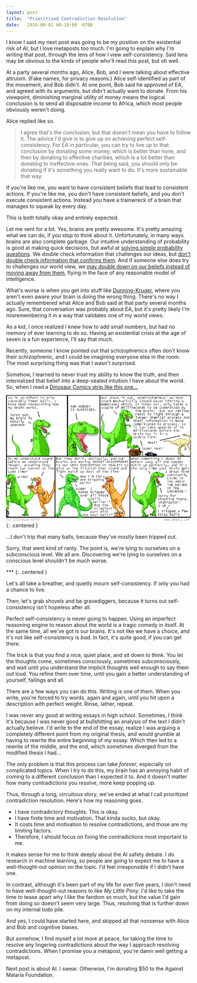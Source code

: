 ```yaml
---
layout: post
title:  "Prioritized Contradiction Resolution"
date:   2016-09-01 00:10:00 -0700
---
```


I know I said my next post was going to be my position on the existential risk
of AI, but I love metaposts too much. I'm going to explain why I'm writing that
post, through the lens of how I view self-consistency. Said lens may be obvious
to the kinds of people who'll read this post, but oh well.

At a party several months ago, Alice, Bob, and I were talking
about effective altruism. (Fake names, for privacy reasons.)
Alice self-identified as part of the movement, and Bob didn't.
At one point, Bob said he approved of EA, and agreed with its arguments,
but didn't actually want to donate. From his viewpoint, diminishing marginal
utility of money means the logical conclusion is to send all disposable income
to Africa, which most people obviously weren't doing.

Alice replied like so.

> I agree that's the conclusion, but that doesn't mean you
> have to follow it. The advice I'd give is to give up on achieving perfect self-consistency.
> For EA in particular, you can try to live up to that conclusion by donating
> some money, which is better than none, and then by donating to effective
> charities, which is a lot better than donating to ineffective ones.
> That being said, you should only be
> donating if it's something you really want to do. It's more sustainable that
> way.

If you're like me, you want to have consistent beliefs that lead to consistent
actions. If you're like me, you don't have consistent beliefs, and you don't
execute consistent actions. Instead you have a trainwreck of a brain that
manages to squeak by every day.

This is both totally okay and entirely expected.

Let me vent for a bit. Yes, brains are pretty awesome. It's pretty amazing what
we can do, if you stop to think about it. Unfortunately, in many ways brains are
also complete garbage.
Our intuitive understanding of probability is good at making quick
decisions, but awful at [solving simple probability questions](https://en.wikipedia.org/wiki/Monty_Hall_problem).
We double check information that challenges our ideas, but [don't double
check information that confirms them](https://en.wikipedia.org/wiki/Confirmation_bias).
And if someone else does try to challenges our world view, we
[may double down on our beliefs instead of moving away from them](https://youarenotsosmart.com/2011/06/10/the-backfire-effect/),
flying in the face of any reasonable model of intelligence.

What's worse is when you get into stuff like [Dunning-Kruger](https://en.wikipedia.org/wiki/Dunning%E2%80%93Kruger_effect), where
you aren't even aware your brain is doing the wrong thing. There's no way I
actually remembered what Alice and Bob said at that party several months ago.
Sure, that conversation was probably about EA, but it's pretty likely I'm
misremembering it in a way that validates one of my world views.

As a kid, I once realized I knew how to add small numbers, but had no memory
of ever learning to do so. Having an existential crisis at the age of seven
is a fun experience, I'll say that much.

Recently, someone I know pointed out that schizophrenics often don't know their
schizophrenic, and I could be imagining everyone else in the room.
The most surprising thing was that I wasn't surprised.

Somehow, I learned to never trust my ability to know
the truth, and then internalized that belief into a deep-seated intuition I have
about the world. So, when I read a [Dinosaur Comics strip like this one...](http://www.qwantz.com/index.php?comic=1806)

![Dinosaur Comics](/public/contradictions/dinosaur.png)
{: .centered }

...I don't trip that many balls, because they've mostly been tripped out.

Sorry, that went kind of ranty. The point is, we're lying to ourselves on a
subconscious level. We all are. Discovering we're lying to ourselves on
a conscious level shouldn't be much worse.

\*\*\*
{: .centered }

Let's all take a breather, and quietly mourn self-consistency. If only you
had a chance to live.

Then, let's grab shovels and be gravediggers, because it turns out self-consistency
isn't hopeless after all.

Perfect self-consistency is never going to happen.
Using an imperfect reasoning engine to reason about the world is a tragic comedy
in itself. At the same time, all we've got is our brains. It's not like we have
a choice, and it's not like self-consistency is *bad*. In fact, it's quite good,
if you can get there.

The trick is that you find a nice, quiet place, and sit down to think. You let
the thoughts come, sometimes consciously, sometimes subconsciously, and wait
until you understand the implicit thoughts well enough to say them out loud.
You refine them over time, until you gain a better understanding of yourself,
failings and all.

There are a few ways you can do this. Writing is one of them. When you write,
you're forced to try words, again and again, until you hit upon a description
with perfect weight. Rinse, lather, repeat.

I was never any good at writing essays in high school. Sometimes, I think it's
because I was never good at bullshitting an analysis of the text I didn't
actually believe. I'd write to the end of the essay, realize I was arguing
a completely different point from my original thesis, and would grumble at having
to rewrite the entire beginning of my essay. Which then led to a rewrite of
the middle, and the end, which sometimes diverged from the modified thesis I
had...

The only problem is that this process can take *forever*, especially on
complicated topics. When I try to do this, my brain has an annoying habit of
coming to a different conclusion than I expected it to.
And it doesn't matter how many contradictions you resolve, more keep popping
up.

Thus, through a long, circuitous story, we've ended at what I call
prioritized contradiction resolution. Here's how my reasoning goes.

* I have contradictory thoughts. This is okay.
* I have finite time and motivation. That kinda sucks, but okay.
* It costs time and motivation to resolve contradictions, and those are
my limiting factors.
* Therefore, I should focus on fixing the contradictions most important to me.

It makes sense for me to think deeply about the AI safety debate. I do
research in machine learning, so people are going to expect me to have a
well-thought-out opinion on the topic. I'd feel irresponsible if I
didn't have one.

In contrast, although it's been part of my life for over five years,
I don't need to have well-thought-out reasons to like *My Little Pony*.
I'd like to take the time to tease apart why I like the fandom so much, but
the value I'd gain from doing so doesn't seem very large. Thus, resolving that
is further down on my internal todo pile.

And yes, I could have started here, and skipped all that nonsense with Alice
and Bob and cognitive biases.

But somehow, I find myself a lot more at peace, for taking the time to
resolve any lingering contradictions about the way I approach
resolving contradictions. When I promise you a metapost, you're damn well
getting a metapost.

Next post is about AI. I swear. Otherwise, I'm donating $50 to the Against
Malaria Foundation.
